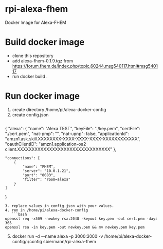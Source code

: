 # rpi-alexa-fhem
Docker Image for Alexa-FHEM

# Build docker image
* clone this repository
* add alexa-fhem-0.1.9.tgz from https://forum.fhem.de/index.php/topic,60244.msg540117.html#msg540117
* run docker build .

# Run docker image
1. create directory /home/pi/alexa-docker-config
2. create config.json 
   ```json
{
    "alexa": {
        "name": "Alexa TEST",
        "keyFile": "./key.pem",
        "certFile": "./cert.pem",
        "nat-pmp": "",
        "nat-upnp": false,
        "applicationId": "amzn1.ask.skill.XXXXXXXX-XXXX-XXXX-XXXX-XXXXXXXXXXXX",
        "oauthClientID": "amzn1.application-oa2-client.XXXXXXXXXXXXXXXXXXXXXXXXXXXXXXXX"
    },
    
    "connections": [
        {
            "name": "FHEM",
            "server": "10.0.1.21",
            "port": "8083",
            "filter": "room=alexa"
        }
    ]
}
``` 
3. replace values in config.json with your values.
4. run in /home/pi/alexa-docker-config
   ```bash
openssl req -x509 -newkey rsa:2048 -keyout key.pem -out cert.pem -days 365
openssl rsa -in key.pem -out newkey.pem && mv newkey.pem key.pem
   ```
5. docker run -d --name alexa -p 3000:3000 -v /home/pi/alexa-docker-config/:/config sbiermann/rpi-alexa-fhem

